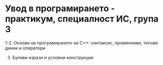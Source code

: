 # Увод в програмирането - практикум, специалност ИС, група 3

1-2. Основи на програмирането на C++: синтаксис, променливи, типове данни и оператори

3. Булеви изрази и условни конструкции


